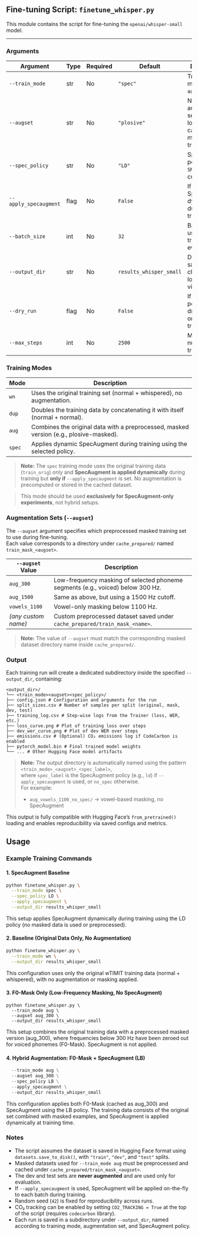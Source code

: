 ## Fine-tuning Script: `finetune_whisper.py`

This module contains the script for fine-tuning the `openai/whisper-small` model.

---

### Arguments

| Argument               | Type     | Required | Default                | Description                                                                 |
|------------------------|----------|----------|------------------------|-----------------------------------------------------------------------------|
| `--train_mode`         | str      | No       | `"spec"`               | Training mode: `wn`, `dup`, `aug`, or `spec`                                |
| `--augset`             | str      | No       | `"plosive"`            | Name of the augmentation set used to locate cached masked training data     |
| `--spec_policy`        | str      | No       | `"LD"`                 | SpecAugment policy: `LD`, `LB`, `SM`, `SS`, or custom                       |
| `--apply_specaugment`  | flag     | No       | `False`                | If set, applies SpecAugment dynamically during training                     |
| `--batch_size`         | int      | No       | `32`                   | Batch size used for both training and evaluation                            |
| `--output_dir`         | str      | No       | `results_whisper_small`| Directory for saving checkpoints, logs, and visualizations                  |
| `--dry_run`            | flag     | No       | `False`                | If set, performs a dry run (loads one batch, no training)                   |
| `--max_steps`          | int      | No       | `2500`                 | Maximum number of training steps                                            |

### Training Modes

| Mode   | Description                                                                 |
|--------|-----------------------------------------------------------------------------|
| `wn`   | Uses the original training set (normal + whispered), no augmentation.       |
| `dup`  | Doubles the training data by concatenating it with itself (normal + normal).|
| `aug`  | Combines the original data with a preprocessed, masked version (e.g., plosive-masked). |
| `spec` | Applies dynamic SpecAugment during training using the selected policy.      |

> **Note:** The `spec` training mode uses the original training data (`train_orig`) only and **SpecAugment is applied dynamically** during training but **only if** `--apply_specaugment` is set. No augmentation is precomputed or stored in the cached dataset.

> This mode should be used **exclusively for SpecAugment-only experiments**, not hybrid setups.

### Augmentation Sets (`--augset`)

The `--augset` argument specifies which preprocessed masked training set to use during fine-tuning.  
Each value corresponds to a directory under `cache_prepared/` named `train_mask_<augset>`.

| `--augset` Value     | Description                                                                 |
|----------------------|-----------------------------------------------------------------------------|
| `aug_300`            | Low-frequency masking of selected phoneme segments (e.g., voiced) below 300 Hz. |
| `aug_1500`           | Same as above, but using a 1500 Hz cutoff.                                  |
| `vowels_1100`        | Vowel-only masking below 1100 Hz.                                           |
| *(any custom name)*  | Custom preprocessed dataset saved under `cache_prepared/train_mask_<name>`. |

> **Note:** The value of `--augset` must match the corresponding masked dataset directory name inside `cache_prepared/`.

### Output

Each training run will create a dedicated subdirectory inside the specified `--output_dir`, containing:

```
<output_dir>/
└── <train_mode><augset><spec_policy>/
├── config.json # Configuration and arguments for the run
├── split_sizes.csv # Number of samples per split (original, mask, dev, test)
├── training_log.csv # Step-wise logs from the Trainer (loss, WER, etc.)
├── loss_curve.png # Plot of training loss over steps
├── dev_wer_curve.png # Plot of dev WER over steps
├── emissions.csv # (Optional) CO₂ emissions log if CodeCarbon is enabled
├── pytorch_model.bin # Final trained model weights
└── ... # Other Hugging Face model artifacts
```

> **Note:** The output directory is automatically named using the pattern `<train_mode>_<augset>_<spec_label>`,  
> where `spec_label` is the SpecAugment policy (e.g., `ld`) if `--apply_specaugment` is used, or `no_spec` otherwise.  
> For example:
>
> - `aug_vowels_1100_no_spec/` → vowel-based masking, no SpecAugment  

This output is fully compatible with Hugging Face’s `from_pretrained()` loading and enables reproducibility via saved configs and metrics.

## Usage

### Example Training Commands

#### 1. SpecAugment Baseline 

```bash
python finetune_whisper.py \
  --train_mode spec \
  --spec_policy LD \
  --apply_specaugment \
  --output_dir results_whisper_small
```
This setup applies SpecAugment dynamically during training using the LD policy (no masked data is used or preprocessed).

#### 2. Baseline (Original Data Only, No Augmentation)

```bash
python finetune_whisper.py \
  --train_mode wn \
  --output_dir results_whisper_small
```
This configuration uses only the original wTIMIT training data (normal + whispered), with no augmentation or masking applied.

#### 3. F0-Mask Only (Low-Frequency Masking, No SpecAugment)

```
python finetune_whisper.py \
  --train_mode aug \
  --augset aug_300 \
  --output_dir results_whisper_small
```
This setup combines the original training data with a preprocessed masked version (aug_300), where frequencies below 300 Hz have been zeroed out for voiced phonemes (F0-Mask). SpecAugment is not applied.

#### 4. Hybrid Augmentation: F0-Mask + SpecAugment (LB)

```python finetune_whisper.py \
  --train_mode aug \
  --augset aug_300 \
  --spec_policy LB \
  --apply_specaugment \
  --output_dir results_whisper_small
```
This configuration applies both F0-Mask (cached as aug_300) and SpecAugment using the LB policy.
The training data consists of the original set combined with masked examples, and SpecAugment is applied dynamically at training time.

### Notes

- The script assumes the dataset is saved in Hugging Face format using `datasets.save_to_disk()`, with `"train"`, `"dev"`, and `"test"` splits.
- Masked datasets used for `--train_mode aug` must be preprocessed and cached under `cache_prepared/train_mask_<augset>`.
- The dev and test sets are **never augmented** and are used only for evaluation.
- If `--apply_specaugment` is used, SpecAugment will be applied on-the-fly to each batch during training.
- Random seed (`42`) is fixed for reproducibility across runs.
- CO₂ tracking can be enabled by setting `CO2_TRACKING = True` at the top of the script (requires `codecarbon` library).
- Each run is saved in a subdirectory under `--output_dir`, named according to training mode, augmentation set, and SpecAugment policy.


